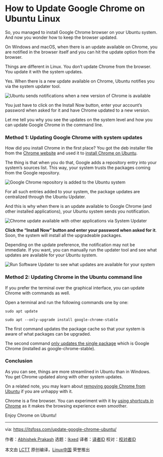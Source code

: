 [#]: subject: "How to Update Google Chrome on Ubuntu Linux"
[#]: via: "https://itsfoss.com/update-google-chrome-ubuntu/"
[#]: author: "Abhishek Prakash https://itsfoss.com/"
[#]: collector: "lkxed"
[#]: translator: " "
[#]: reviewer: " "
[#]: publisher: " "
[#]: url: " "

How to Update Google Chrome on Ubuntu Linux
======
So, you managed to install Google Chrome browser on your Ubuntu system. And now you wonder how to keep the browser updated.

On Windows and macOS, when there is an update available on Chrome, you are notified in the browser itself and you can hit the update option from the browser.

Things are different in Linux. You don’t update Chrome from the browser. You update it with the system updates.

Yes. When there is a new update available on Chrome, Ubuntu notifies you via the system updater tool.

![Ubuntu sends notifications when a new version of Chrome is available][1]

You just have to click on the Install Now button, enter your account’s password when asked for it and have Chrome updated to a new version.

Let me tell you why you see the updates on the system level and how you can update Google Chrome in the command line.

### Method 1: Updating Google Chrome with system updates

How did you install Chrome in the first place? You got the deb installer file from the [Chrome website][2] and used it to [install Chrome on Ubuntu][3].

The thing is that when you do that, Google adds a repository entry into your system’s sources list. This way, your system trusts the packages coming from the Google repository.

![Google Chrome repository is added to the Ubuntu system][4]

For all such entries added to your system, the package updates are centralized through the Ubuntu Updater.

And this is why when there is an update available to Google Chrome (and other installed applications), your Ubuntu system sends you notification.

![Chrome update available with other applications via System Updater][5]

**Click the “Install Now” button and enter your password when asked for it**. Soon, the system will install all the upgradeable packages.

Depending on the update preference, the notification may not be immediate. If you want, you can manually run the updater tool and see what updates are available for your Ubuntu system.

![Run Software Updater to see what updates are available for your system][6]

### Method 2: Updating Chrome in the Ubuntu command line

If you prefer the terminal over the graphical interface, you can update Chrome with commands as well.

Open a terminal and run the following commands one by one:

```
sudo apt update 

sudo apt --only-upgrade install google-chrome-stable
```

The first command updates the package cache so that your system is aware of what packages can be upgraded.

The second command [only updates the single package][7] which is Google Chrome (installed as google-chrome-stable).

### Conclusion

As you can see, things are more streamlined in Ubuntu than in Windows. You get Chrome updated along with other system updates.

On a related note, you may learn about [removing google Chrome from Ubuntu][8] if you are unhappy with it.

Chrome is a fine browser. You can experiment with it by [using shortcuts in Chrome][9] as it makes the browsing experience even smoother.

Enjoy Chrome on Ubuntu!

--------------------------------------------------------------------------------

via: https://itsfoss.com/update-google-chrome-ubuntu/

作者：[Abhishek Prakash][a]
选题：[lkxed][b]
译者：[译者ID](https://github.com/译者ID)
校对：[校对者ID](https://github.com/校对者ID)

本文由 [LCTT](https://github.com/LCTT/TranslateProject) 原创编译，[Linux中国](https://linux.cn/) 荣誉推出

[a]: https://itsfoss.com/
[b]: https://github.com/lkxed
[1]: https://itsfoss.com/wp-content/uploads/2021/06/chrome-edge-update-ubuntu.png
[2]: https://www.google.com/chrome/
[3]: https://itsfoss.com/install-chrome-ubuntu/
[4]: https://itsfoss.com/wp-content/uploads/2021/06/google-chrome-repo-ubuntu.png
[5]: https://itsfoss.com/wp-content/uploads/2021/06/chrome-edge-update-ubuntu.png
[6]: https://itsfoss.com/wp-content/uploads/2022/04/software-updater-ubuntu-22-04.jpg
[7]: https://itsfoss.com/apt-upgrade-single-package/
[8]: https://itsfoss.com/uninstall-chrome-from-ubuntu/
[9]: https://itsfoss.com/google-chrome-shortcuts/
